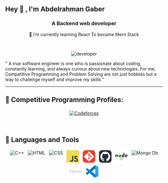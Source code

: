 ##  Hey 👋 , I'm Abdelrahman Gaber 
<h3 align = "center"> A Backend web developer </h3>



<p align = "center">🌱 I’m currently learning React To became Mern Stack </p>
<br />

<p align = "center" dir="auto" width="245" height="180">
<img style="max-width: 50%; display: inline-block;" src="https://camo.githubusercontent.com/5ddf73ad3a205111cf8c686f687fc216c2946a75005718c8da5b837ad9de78c9/68747470733a2f2f7468756d62732e6766796361742e636f6d2f4576696c4e657874446576696c666973682d736d616c6c2e676966" alt="developer" data-target="animated-image.originalImage">
 </p>
<p >
" A true software engineer is one who is passionate about coding, constantly learning, and always curious about new technologies. For me, Competitive Programming and Problem Solving are not just hobbies but a way to challenge myself and improve my skills "
 </p>
 
 <hr></hr>


##  🤯 Competitive Programming Profiles:
<p align="center">
 <a href="https://codeforces.com/profile/Abdo_Gaber" target="_blank" rel="noopener noreferrer"> <img src="https://camo.githubusercontent.com/44ae8727de3fb592c127b03ad32266380404c2fdb81ca8f02aaa2621d806bdc2/68747470733a2f2f6269742e6c792f333745704d5871" alt="Codeforces" height="40" style="vertical-align:top; margin:4px"> </a>
</p>

<br />

## 🧰 Languages and Tools
<p align="center">
<img src="https://camo.githubusercontent.com/49bd668a4b89508b88508c17e2dda85f96108a1d644e69eaed828dbb4e0a95d5/68747470733a2f2f736b696c6c69636f6e732e6465762f69636f6e733f693d637070" alt="C++" height="40" style="vertical-align:top; margin:4px">
 <img src="https://camo.githubusercontent.com/4c31cabd8b3aa138d55adcf0a5415e5f71f38f4f5eb0ef7312ef675077834b8d/68747470733a2f2f736b696c6c69636f6e732e6465762f69636f6e733f693d68746d6c" alt="HTML" height="40" style="vertical-align:top; margin:4px">
<img src="https://camo.githubusercontent.com/e531a79257b93921f8b58efa952eb049ceb2672bcf57bd666165476261c145a8/68747470733a2f2f736b696c6c69636f6e732e6465762f69636f6e733f693d637373" alt="CSS" height="40" style="vertical-align:top; margin:4px">
<img src="https://raw.githubusercontent.com/github/explore/80688e429a7d4ef2fca1e82350fe8e3517d3494d/topics/javascript/javascript.png" alt="Javascript" height="40" style="vertical-align:top; margin:4px">
<img src="https://github.com/tandpfun/skill-icons/blob/main/icons/Git.svg" alt="Git" height="40" style="vertical-align:top; margin:4px">
<img src="https://github.com/tandpfun/skill-icons/blob/main/icons/Github-Dark.svg" alt="GitHub" height="40" style="vertical-align:top; margin:4px">
<img src="https://raw.githubusercontent.com/devicons/devicon/master/icons/nodejs/nodejs-original-wordmark.svg" alt="NodeJs" height="40" style="vertical-align:top; margin:4px">
 <img src="https://cdn.jsdelivr.net/gh/devicons/devicon/icons/mongodb/mongodb-original-wordmark.svg" alt="Mongo Db" height="40" style="vertical-align:top; margin:4px">
  <img src="https://raw.githubusercontent.com/github/explore/80688e429a7d4ef2fca1e82350fe8e3517d3494d/topics/express/express.png" alt="Mongo Db" height="40" style="vertical-align:top; margin:4px">
 <img src="https://raw.githubusercontent.com/github/explore/80688e429a7d4ef2fca1e82350fe8e3517d3494d/topics/visual-studio-code/visual-studio-code.png" alt="VS Code" height="40" style="vertical-align:top; margin:4px">
</p>
